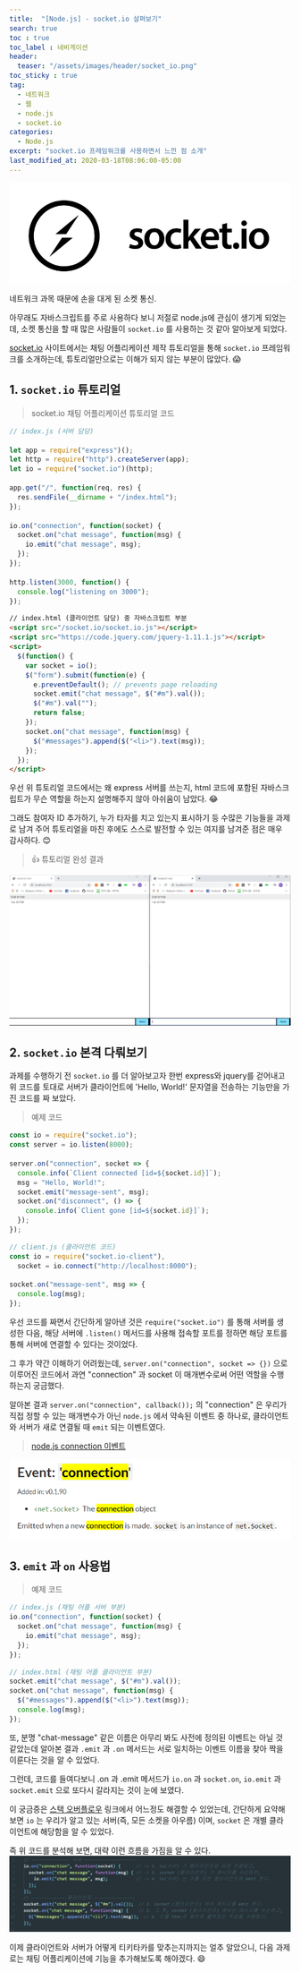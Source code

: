 ```yaml
---
title:  "[Node.js] - socket.io 살펴보기"
search: true
toc : true
toc_label : 네비게이션
header:
  teaser: "/assets/images/header/socket_io.png"
toc_sticky : true
tag:
  - 네트워크
  - 웹
  - node.js
  - socket.io
categories:
  - Node.js
excerpt: "socket.io 프레임워크를 사용하면서 느낀 점 소개"
last_modified_at: 2020-03-18T08:06:00-05:00
---
```

<img src = "/assets/images/header/socket_io.png"/>   

네트워크 과목 때문에 손을 대게 된 소켓 통신.


아무래도 자바스크립트를 주로 사용하다 보니 저절로 node.js에 관심이 생기게 되었는데, 소켓 통신을 할 때 많은 사람들이 `socket.io` 를 사용하는 것 같아 알아보게 되었다.

[socket.io](https://socket.io/) 사이트에서는 채팅 어플리케이션 제작 튜토리얼을 통해 `socket.io` 프레임워크를 소개하는데, 튜토리얼만으로는 이해가 되지 않는 부분이 많았다. 😱

## 1. `socket.io` 튜토리얼
> socket.io 채팅 어플리케이션 튜토리얼 코드

```javascript
// index.js (서버 담당)

let app = require("express")();
let http = require("http").createServer(app);
let io = require("socket.io")(http);

app.get("/", function(req, res) {
  res.sendFile(__dirname + "/index.html");
});

io.on("connection", function(socket) {
  socket.on("chat message", function(msg) {
    io.emit("chat message", msg);
  });
});

http.listen(3000, function() {
  console.log("listening on 3000");
});
```

```html
// index.html (클라이언트 담당) 중 자바스크립트 부분
<script src="/socket.io/socket.io.js"></script>
<script src="https://code.jquery.com/jquery-1.11.1.js"></script>
<script>
  $(function() {
    var socket = io();
    $("form").submit(function(e) {
      e.preventDefault(); // prevents page reloading
      socket.emit("chat message", $("#m").val());
      $("#m").val("");
      return false;
    });
    socket.on("chat message", function(msg) {
      $("#messages").append($("<li>").text(msg));
    });
  });
</script>
```

우선 위 튜토리얼 코드에서는 왜 express 서버를 쓰는지, html 코드에 포함된 자바스크립트가 무슨 역할을 하는지 설명해주지 않아 아쉬움이 남았다. 😂

그래도 참여자 ID 추가하기, 누가 타자를 치고 있는지 표시하기 등 수많은 기능들을 과제로 남겨 주어 튜토리얼을 마친 후에도 스스로 발전할 수 있는 여지를 남겨준 점은 매우 감사하다. 😊

> 👍 튜토리얼 완성 결과

<img src = "/assets/images/2020-03-18-socket_io/chatapp.PNG">


## 2. `socket.io` 본격 다뤄보기

과제를 수행하기 전 `socket.io` 를 더 알아보고자 한번 express와 jquery를 걷어내고 위 코드를 토대로 서버가 클라이언트에 'Hello, World!' 문자열을 전송하는 기능만을 가진 코드를 짜 보았다.
> 예제 코드

```javascript
const io = require("socket.io");
const server = io.listen(8000);

server.on("connection", socket => {
  console.info(`Client connected [id=${socket.id}]`);
  msg = "Hello, World!";
  socket.emit("message-sent", msg);
  socket.on("disconnect", () => {
    console.info(`Client gone [id=${socket.id}]`);
  });
});
```


```javascript
// client.js (클라이언트 코드)
const io = require("socket.io-client"),
  socket = io.connect("http://localhost:8000");

socket.on("message-sent", msg => {
  console.log(msg);
});
```
우선 코드를 짜면서 간단하게 알아낸 것은 `require("socket.io")` 를 통해 서버를 생성한 다음, 해당 서버에 `.listen()` 메서드를 사용해 접속할 포트를 정하면 해당 포트를 통해 서버에 연결할 수 있다는 것이었다.   

그 후가 약간 이해하기 어려웠는데, `server.on("connection", socket => {})` 으로 이루어진 코드에서 과연 "connection" 과 socket 이 매개변수로써 어떤 역할을 수행하는지 궁금했다.   

알아본 결과 `server.on("connection", callback());` 의 "connection" 은 우리가 직접 정할 수 있는 매개변수가 아닌 `node.js` 에서 약속된 이벤트 중 하나로, 클라이언트와 서버가 새로 연결될 때 `emit` 되는 이벤트였다.
> [node.js connection 이벤트](https://nodejs.org/api/net.html#net_event_connection)

<img src = "/assets/images/2020-03-18-socket_io/connection.PNG">

## 3. `emit` 과 `on` 사용법
> 예제 코드

```javascript
// index.js (채팅 어플 서버 부분)
io.on("connection", function(socket) {
  socket.on("chat message", function(msg) {
    io.emit("chat message", msg);
  });
});
```
```javascript
// index.html (채팅 어플 클라이언트 부분)
socket.emit("chat message", $("#m").val());
socket.on("chat message", function(msg) {
  $("#messages").append($("<li>").text(msg));
  console.log(msg);
});
```
또, 분명 "chat-message" 같은 이름은 아무리 봐도 사전에 정의된 이벤트는 아닐 것 같았는데 알아본 결과 `.emit` 과 `.on` 메서드는 서로 일치하는 이벤트 이름을 찾아 짝을 이룬다는 것을 알 수 있었다.

그런데, 코드를 들여다보니 .on 과 .emit 메서드가 `io.on` 과 `socket.on`, `io.emit` 과 `socket.emit` 으로 또다시 갈라지는 것이 눈에 보였다.

이 궁금증은 [스택 오버플로우](https://stackoverflow.com/questions/32674391/io-emit-vs-socket-emit) 링크에서 어느정도 해결할 수 있었는데, 간단하게 요약해보면 `io` 는 우리가 알고 있는 서버(즉, 모든 소켓을 아우름) 이며, `socket` 은 개별 클라이언트에 해당함을 알 수 있었다.

즉 위 코드를 분석해 보면, 대략 이런 흐름을 가짐을 알 수 있다.
<img src = "/assets/images/2020-03-18-socket_io/procedure.PNG">

이제 클라이언트와 서버가 어떻게 티키타카를 맞추는지까지는 얼추 알았으니, 다음 과제로는 채팅 어플리케이션에 기능을 추가해보도록 해야겠다. 😄
